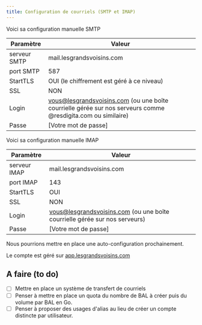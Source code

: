 ```yaml
---
title: Configuration de courriels (SMTP et IMAP)
---
```



Voici sa configuration manuelle SMTP

| Paramètre | Valeur |
| --- | --- |
| serveur SMTP | mail.lesgrandsvoisins.com |
| port SMTP | 587 | 
| StartTLS | OUI (le chiffrement est géré à ce niveau) |
| SSL | NON | 
| Login | vous@lesgrandsvoisins.com  (ou une boîte courrielle gérée sur nos serveurs comme @resdigita.com ou similaire) | 
| Passe | [Votre mot de passe] |

Voici sa configuration manuelle IMAP

| Paramètre | Valeur |
| --- | --- |
| serveur IMAP | mail.lesgrandsvoisins.com |
| port IMAP | 143 | 
| StartTLS | OUI |
| SSL | NON | 
| Login | vous@lesgrandsvoisins.com  (ou une boîte courrielle gérée sur nos serveurs) | 
| Passe | [Votre mot de passe] |

Nous pourrions mettre en place une auto-configuration prochainement. 

Le compte est géré sur [app.lesgrandsvoisins.com](https://app.lesgrandsvoisins.com)

## A faire (to do)

- [ ] Mettre en place un système de transfert de courriels
- [ ] Penser à mettre en place un quota du nombre de BAL à créer puis du volume par BAL en Go. 
- [ ] Penser à proposer des usages d'alias au lieu de créer un compte distincte par utilisateur.